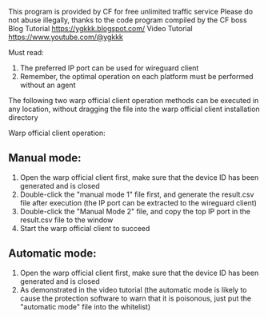 This program is provided by CF for free unlimited traffic service
Please do not abuse illegally, thanks to the code program compiled by the CF boss
Blog Tutorial https://ygkkk.blogspot.com/
Video Tutorial https://www.youtube.com/@ygkkk

Must read:

1. The preferred IP port can be used for wireguard client
2. Remember, the optimal operation on each platform must be performed without an agent

The following two warp official client operation methods can be executed in any location, without dragging the file into the warp official client installation directory

Warp official client operation:

## Manual mode:
1) Open the warp official client first, make sure that the device ID has been generated and is closed
2) Double-click the "manual mode 1" file first, and generate the result.csv file after execution (the IP port can be extracted to the wireguard client)
3) Double-click the "Manual Mode 2" file, and copy the top IP port in the result.csv file to the window
4) Start the warp official client to succeed

## Automatic mode:
1) Open the warp official client first, make sure that the device ID has been generated and is closed
2) As demonstrated in the video tutorial (the automatic mode is likely to cause the protection software to warn that it is poisonous, just put the "automatic mode" file into the whitelist)
